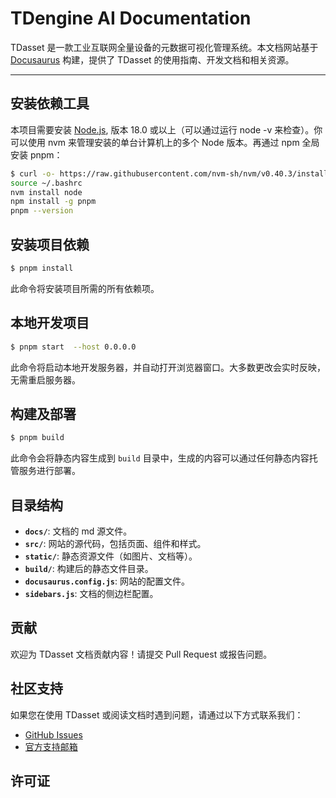 # TDengine AI Documentation

TDasset 是一款工业互联网全量设备的元数据可视化管理系统。本文档网站基于 [Docusaurus](https://docusaurus.io/) 构建，提供了 TDasset 的使用指南、开发文档和相关资源。

---

## 安装依赖工具

本项目需要安装 [Node.js](https://nodejs.org/), 版本 18.0 或以上（可以通过运行 node -v 来检查）。你可以使用 nvm 来管理安装的单台计算机上的多个 Node 版本。再通过 npm 全局安装 pnpm：

```bash
$ curl -o- https://raw.githubusercontent.com/nvm-sh/nvm/v0.40.3/install.sh | bash
source ~/.bashrc
nvm install node
npm install -g pnpm
pnpm --version
```

## 安装项目依赖

```bash
$ pnpm install  
```

此命令将安装项目所需的所有依赖项。

## 本地开发项目

```bash
$ pnpm start  --host 0.0.0.0
```
此命令将启动本地开发服务器，并自动打开浏览器窗口。大多数更改会实时反映，无需重启服务器。

## 构建及部署

```bash
$ pnpm build
```

此命令会将静态内容生成到 `build` 目录中，生成的内容可以通过任何静态内容托管服务进行部署。

## 目录结构

- **`docs/`**: 文档的 md 源文件。
- **`src/`**: 网站的源代码，包括页面、组件和样式。
- **`static/`**: 静态资源文件（如图片、文档等）。
- **`build/`**: 构建后的静态文件目录。
- **`docusaurus.config.js`**: 网站的配置文件。
- **`sidebars.js`**: 文档的侧边栏配置。

## 贡献

欢迎为 TDasset 文档贡献内容！请提交 Pull Request 或报告问题。

## 社区支持

如果您在使用 TDasset 或阅读文档时遇到问题，请通过以下方式联系我们：
- [GitHub Issues](https://github.com/tdasset-docs/issues)
- [官方支持邮箱](mailto:it@taosdata.com)

## 许可证
